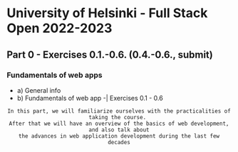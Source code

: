 # University of Helsinki - Full Stack Open 2022-2023

## Part 0 - Exercises 0.1.-0.6. (0.4.-0.6., submit)
### Fundamentals of web apps
- a) General info
- b) Fundamentals of web app -| Exercises 0.1 - 0.6

<div align="center">

~~~ 
In this part, we will familiarize ourselves with the practicalities of taking the course. 
After that we will have an overview of the basics of web development, and also talk about
the advances in web application development during the last few decades
~~~

</div>
